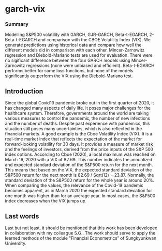 # garch-vix

### Summary

Modelling S&amp;P500 volatility with GARCH, GJR-GARCH, Beta-t-EGARCH, 2-Beta-t-EGARCH and comparison with the CBOE Volatility Index (VIX). We generate predictions using historical data and compare how well the different models did in comparison with each other. Mincer-Zarnowitz regression and Diebold-Mariano tests are used for evaluation. There were no sigificant difference between the four GARCH models using Mincer-Zarnowitz regressions (none were unbiased and efficient). Beta-t-EGARCH performs better for some loss functions, but none of the models significantly outperform the VIX using the Diebold-Mariano test. 

## Introduction

Since the global Covid19 pandemic broke out in the first quarter of 2020, it has changed many aspects of daily life. It poses major challenges for the healthcare system. Therefore, governments around the world are taking various measures to control the pandemic, the number of new infections and the number of deaths. Despite past experience with pandemics, this situation still poses many uncertainties, which is also reflected in the financial markets. A good example is the Cboe Volatility Index (VIX). It is a real-time market index that reflects the expectation of the market for forward-looking volatility for 30 days. It provides a measure of market risk and the feelings of investors, derived from the price inputs of the S&P 500 index options. According to Cboe (2020), a local maximum was reached on March 16, 2020 with a VIX of 82.69. This number indicates the annualized and expected standard deviation of the S&P500 return for the next month. This means that based on the VIX, the expected standard deviation of the S&P500 return for the next month is 82.69 / Sqrt(12) = 23.87. Normally, the standard deviation of the S&P500 return for the whole year is around 20%. When comparing the values, the relevance of the Covid-19 pandemic becomes apparent, as in March 2020 the expected standard deviation for one month was higher than for an average year. In most cases, the S&P500 index decreases when the VIX jumps up. 

## Last words

Last but not least, it should be mentioned that this work has been developed in collaboration with my colleague S.G.. The work should serve to apply the learned methods of the module "Financial Econometrics" of Sungkyunkwan University. 


